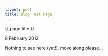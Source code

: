 ```yaml
---
layout: post
title: Blog Test Page
---
```


{{ page.title }}

<p class="meta">8 February 2012</p>

Nothing to see here (yet!), move along please...

